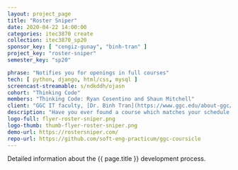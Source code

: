 ```yaml
---
layout: project_page
title: "Roster Sniper"
date: 2020-04-22 14:00:00
categories: itec3870 create
collection: itec3870_sp20
sponsor_key: [ "cengiz-gunay", "binh-tran" ]
project_key: "roster-sniper"
semester_key: "sp20"

phrase: "Notifies you for openings in full courses"
tech: [ python, django, html/css, mysql ]
screencast-streamable: s/ndkddh/ojasn
cohort: "Thinking Code"
members: "Thinking Code: Ryan Cosentino and Shaun Mitchell"
client: "GGC IT faculty, [Dr. Binh Tran](https://www.ggc.edu/about-ggc/directory/binh-tran)"
description: "Have you ever found a course which matches your schedule perfectly only to realize it's run out of seats? Say goodbye to checking banner everyday for weeks and hello to Roster Sniper! Our website helps students track courses by sending email notifications once a particular course becomes available. Students are able to create accounts, login and logout, search for and track courses, and manage notifications through our easy to use web application developed with Django. Course data is stored in a MySQL database and is updated periodically by scraping data from banner."
logo-full: flyer-roster-sniper.png
logo-thumb: thumb-flyer-roster-sniper.png
demo-url: https://rostersniper.com/
repo-url: https://github.com/soft-eng-practicum/ggc-coursicle
---
```


Detailed information about the {{ page.title }} development process.

<!-- lightgallery -->
<script src="https://code.jquery.com/jquery-2.2.4.min.js"></script>
<script src="https://cdn.jsdelivr.net/lightgallery/1.3.7/js/lightgallery.min.js">
</script>
<script src="https://cdn.jsdelivr.net/g/lg-zoom"></script>

<script type="text/javascript">

    $(document).ready(function() {

        $("body").lightGallery({

            zoom: true,
            selector: 'a#lightgallery',
            selectWithin: 'body'

        });

    });

</script>

[ggc]: http://www.ggc.edu
[gunay-ggc]: http://www.ggc.edu/about-ggc/directory/cengiz-gunay
[doloc-ggc]: http://www.ggc.edu/about-ggc/directory/anca-doloc-mihu
